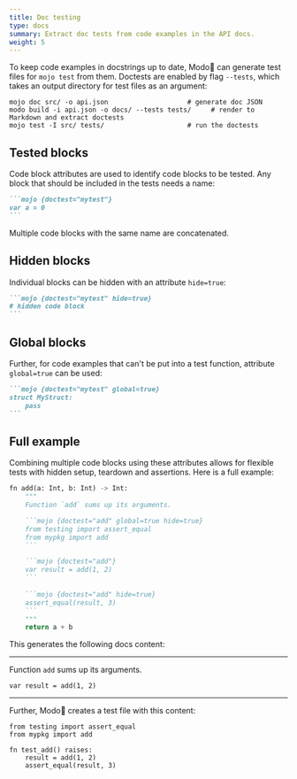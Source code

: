 ```yaml
---
title: Doc testing
type: docs
summary: Extract doc tests from code examples in the API docs.
weight: 5
---
```


To keep code examples in docstrings up to date, Modo🧯 can generate test files for `mojo test` from them.
Doctests are enabled by flag `--tests`, which takes an output directory for test files as an argument:

```shell {class="no-wrap"}
mojo doc src/ -o api.json                    # generate doc JSON
modo build -i api.json -o docs/ --tests tests/     # render to Markdown and extract doctests
mojo test -I src/ tests/                     # run the doctests
```

## Tested blocks

Code block attributes are used to identify code blocks to be tested.
Any block that should be included in the tests needs a name:

````markdown {class="no-wrap"}
```mojo {doctest="mytest"}
var a = 0
```
````

Multiple code blocks with the same name are concatenated.

## Hidden blocks

Individual blocks can be hidden with an attribute `hide=true`:

````markdown {class="no-wrap"}
```mojo {doctest="mytest" hide=true}
# hidden code block
```
````

## Global blocks

Further, for code examples that can't be put into a test function, attribute `global=true` can be used:

````markdown {class="no-wrap"}
```mojo {doctest="mytest" global=true}
struct MyStruct:
    pass
```
````

## Full example

Combining multiple code blocks using these attributes allows for flexible tests with hidden setup, teardown and assertions.
Here is a full example:

````python {class="no-wrap"}
fn add(a: Int, b: Int) -> Int:
    """
    Function `add` sums up its arguments.

    ```mojo {doctest="add" global=true hide=true}
    from testing import assert_equal
    from mypkg import add
    ```

    ```mojo {doctest="add"}
    var result = add(1, 2)
    ```
    
    ```mojo {doctest="add" hide=true}
    assert_equal(result, 3)
    ```
    """
    return a + b
````

This generates the following docs content:

----
Function `add` sums up its arguments.

```mojo {doctest="add"}
var result = add(1, 2)
```
----

Further, Modo🧯 creates a test file with this content:

```mojo
from testing import assert_equal
from mypkg import add

fn test_add() raises:
    result = add(1, 2)
    assert_equal(result, 3)
```
